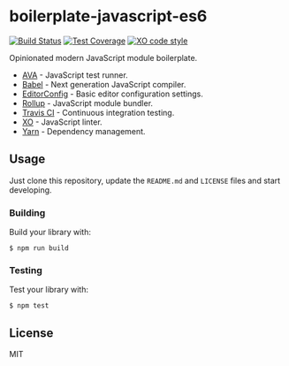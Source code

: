 # boilerplate-javascript-es6

[![Build Status](https://travis-ci.org/kflorence/boilerplate-javascript-es6.svg?branch=master)](https://travis-ci.org/kflorence/boilerplate-javascript-es6) [![Test Coverage](https://codeclimate.com/github/kflorence/boilerplate-javascript-es6/badges/coverage.svg)](https://codeclimate.com/github/kflorence/boilerplate-javascript-es6/coverage) [![XO code style](https://img.shields.io/badge/code_style-XO-5ed9c7.svg)](https://github.com/sindresorhus/xo)

Opinionated modern JavaScript module boilerplate.

* [AVA](https://github.com/avajs/ava) - JavaScript test runner.
* [Babel](https://babeljs.io) - Next generation JavaScript compiler.
* [EditorConfig](http://editorconfig.org) - Basic editor configuration settings.
* [Rollup](https://rollupjs.org/) - JavaScript module bundler.
* [Travis CI](https://travis-ci.org) - Continuous integration testing.
* [XO](https://github.com/sindresorhus/xo) - JavaScript linter.
* [Yarn](https://yarnpkg.com) - Dependency management.

## Usage

Just clone this repository, update the `README.md` and `LICENSE` files and start developing.

### Building

Build your library with:

```shell
$ npm run build
```

### Testing

Test your library with:

```
$ npm test
```

## License

MIT
